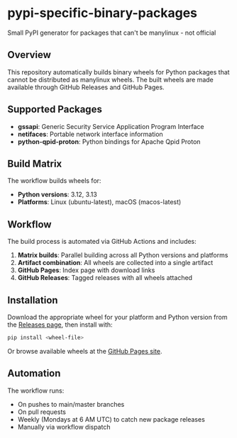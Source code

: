 # pypi-specific-binary-packages

Small PyPI generator for packages that can't be manylinux - not official

## Overview

This repository automatically builds binary wheels for Python packages that cannot be distributed as manylinux wheels. The built wheels are made available through GitHub Releases and GitHub Pages.

## Supported Packages

- **gssapi**: Generic Security Service Application Program Interface
- **netifaces**: Portable network interface information  
- **python-qpid-proton**: Python bindings for Apache Qpid Proton

## Build Matrix

The workflow builds wheels for:
- **Python versions**: 3.12, 3.13
- **Platforms**: Linux (ubuntu-latest), macOS (macos-latest)

## Workflow

The build process is automated via GitHub Actions and includes:

1. **Matrix builds**: Parallel building across all Python versions and platforms
2. **Artifact combination**: All wheels are collected into a single artifact
3. **GitHub Pages**: Index page with download links
4. **GitHub Releases**: Tagged releases with all wheels attached

## Installation

Download the appropriate wheel for your platform and Python version from the [Releases page](../../releases), then install with:

```bash
pip install <wheel-file>
```

Or browse available wheels at the [GitHub Pages site](https://ronnypfannschmidt.github.io/pypi-specific-binary-packages/).

## Automation

The workflow runs:
- On pushes to main/master branches
- On pull requests
- Weekly (Mondays at 6 AM UTC) to catch new package releases
- Manually via workflow dispatch
